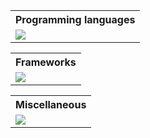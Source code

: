 <table align="center">
<tr>
<th>Programming languages</th>
</tr>
<td><img src="https://skillicons.dev/icons?i=python,js,ts,php,rust,go&perline=13&theme=light" /></td>
</table>

<table align="center">
<tr>
<th>Frameworks</th>
</tr>
<td><img src="https://skillicons.dev/icons?i=angular,react,nextjs,nest,actix,bun,nodejs,fastapi&perline=13&theme=light"/></td>
  <!-- ,flask,django -->
</table>

</table>
<table align="center">
<tr>
<th>Miscellaneous</th></tr>
<td><img src="https://skillicons.dev/icons?i=git,docker,kubernetes,kafka,aws,postgres,redis,mongodb,prisma,jest,reactivex,redux,tailwind&perline=13&theme=light" /></td>
</table>
